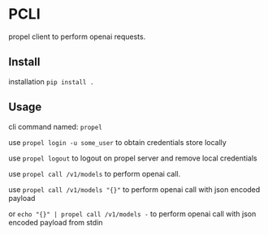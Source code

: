 # PCLI

propel client to perform openai requests.

## Install
installation `pip install .`


## Usage
cli command named: `propel`

use `propel login -u some_user` to obtain credentials store locally

use `propel logout` to logout on propel server and remove local credentials

use `propel call /v1/models` to perform openai call.


use `propel call /v1/models "{}"` to perform openai call with json encoded payload

or `echo "{}" | propel call /v1/models -` to perform openai call with json encoded payload from stdin


